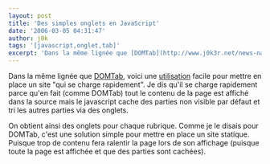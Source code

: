 ```yaml
---
layout: post
title: 'Des simples onglets en JavaScript'
date: '2006-03-05 04:31:47'
author: j0k
tags: '[javascript,onglet,tab]'
excerpt: 'Dans la même lignée que [DOMTab](http://www.j0k3r.net/news-navigation-simple-et-rapide-par-onglet-1105.html), voici une [utilisation](http://www.barelyfitz.com/projects/tabber/index.php) facile pour mettre en place un site "qui se charge rapidement". Je dis qu''il se charge rapidement parce qu''en fait (comme DOMTab) tout le contenu de la page est affiché      ...'
---
```


Dans la même lignée que [DOMTab](http://www.j0k3r.net/news-navigation-simple-et-rapide-par-onglet-1105.html), voici une [utilisation](http://www.barelyfitz.com/projects/tabber/index.php) facile pour mettre en place un site "qui se charge rapidement". Je dis qu'il se charge rapidement parce qu'en fait (comme DOMTab) tout le contenu de la page est affiché dans la source mais le javascript cache des parties non visible par défaut et tri les autres parties via des onglets.

On obtient ainsi des onglets pour chaque rubrique. Comme je le disais pour DOMTab, c'est une solution simple pour mettre en place un site statique. Puisque trop de contenu fera ralentir la page lors de son affichage (puisque toute la page est affichée et que des parties sont cachées).
